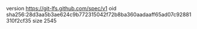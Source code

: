version https://git-lfs.github.com/spec/v1
oid sha256:28d3aa5b3ae624c9b772315042f72b8ba360aadaaff65ad07c92881310f2cf35
size 2545
